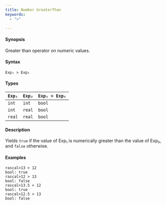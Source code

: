 ```yaml
---
title: Number GreaterThan
keywords:
  - ">"

---
```


#### Synopsis

Greater than operator on numeric values.

#### Syntax

`Exp₁ > Exp₂`

#### Types


| `Exp₁`  |  `Exp₂` | `Exp₁ > Exp₂`   |
| --- | --- | --- |
| `int`      |  `int`     | `bool`                |
| `int`      |  `real`    | `bool`                |
| `real`     |  `real`    | `bool`                |


#### Description

Yields `true` if the value of Exp₁ is numerically greater than the value of Exp₂, and `false` otherwise.

#### Examples


```rascal-shell 
rascal>13 > 12
bool: true
rascal>12 > 13
bool: false
rascal>13.5 > 12
bool: true
rascal>12.5 > 13
bool: false
```


